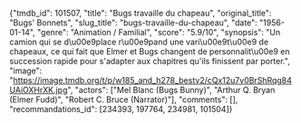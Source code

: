 {"tmdb_id": 101507, "title": "Bugs travaille du chapeau", "original_title": "Bugs' Bonnets", "slug_title": "bugs-travaille-du-chapeau", "date": "1956-01-14", "genre": "Animation / Familial", "score": "5.9/10", "synopsis": "Un camion qui se d\u00e9place r\u00e9pand une vari\u00e9t\u00e9 de chapeaux, ce qui fait que Elmer et Bugs changent de personnalit\u00e9 en succession rapide pour s'adapter aux chapitres qu'ils finissent par porter.", "image": "https://image.tmdb.org/t/p/w185_and_h278_bestv2/cQx12u7v0BrShRqg84UAiOXHrXK.jpg", "actors": ["Mel Blanc (Bugs Bunny)", "Arthur Q. Bryan (Elmer Fudd)", "Robert C. Bruce (Narrator)"], "comments": [], "recommandations_id": [234393, 197764, 234981, 101504]}